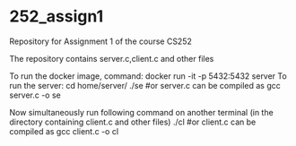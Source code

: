 # 252_assign1
Repository for Assignment 1 of the course CS252

The repository contains server.c,client.c and other files




To run the docker image, command:
  docker run -it -p 5432:5432 server
To run the server:
  cd home/server/
  ./se                  #or server.c can be compiled as gcc server.c -o se

Now simultaneously run following command on another terminal (in the directory containing client.c and other files)
  ./cl                  #or client.c can be compiled as gcc client.c -o cl
